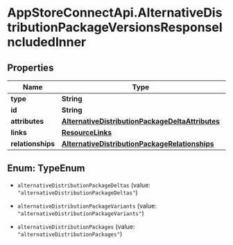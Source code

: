 # AppStoreConnectApi.AlternativeDistributionPackageVersionsResponseIncludedInner

## Properties

Name | Type | Description | Notes
------------ | ------------- | ------------- | -------------
**type** | **String** |  | 
**id** | **String** |  | 
**attributes** | [**AlternativeDistributionPackageDeltaAttributes**](AlternativeDistributionPackageDeltaAttributes.md) |  | [optional] 
**links** | [**ResourceLinks**](ResourceLinks.md) |  | [optional] 
**relationships** | [**AlternativeDistributionPackageRelationships**](AlternativeDistributionPackageRelationships.md) |  | [optional] 



## Enum: TypeEnum


* `alternativeDistributionPackageDeltas` (value: `"alternativeDistributionPackageDeltas"`)

* `alternativeDistributionPackageVariants` (value: `"alternativeDistributionPackageVariants"`)

* `alternativeDistributionPackages` (value: `"alternativeDistributionPackages"`)




